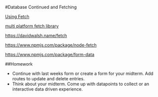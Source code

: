 #Database Continued and Fetching

[Using Fetch](https://developer.mozilla.org/en-US/docs/Web/API/Fetch_API/Using_Fetch#Browser_compatibility)

[multi platform fetch library ](https://github.com/github/fetch)

https://davidwalsh.name/fetch

https://www.npmjs.com/package/node-fetch

https://www.npmjs.com/package/form-data


##Homework

* Continue with last weeks form or create a form for your midterm. Add routes to update and delete entries.
* Think about your midterm. Come up with datapoints to collect or an interactive data driven experience.




